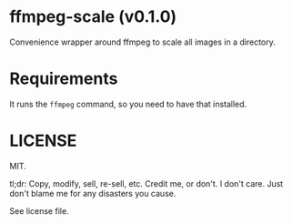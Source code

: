# ffmpeg-scale (v0.1.0)

Convenience wrapper around ffmpeg to scale all images in a directory.

# Requirements

It runs the `ffmpeg` command, so you need to have that installed.

# LICENSE

MIT.

tl;dr: Copy, modify, sell, re-sell, etc. Credit me, or don't. I don't care. Just don't blame me for any disasters you cause.

See license file.
